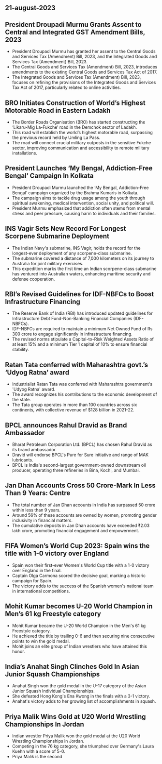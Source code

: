 ## 21-august-2023
## President Droupadi Murmu Grants Assent to Central and Integrated GST Amendment Bills, 2023

- President Droupadi Murmu has granted her assent to the Central Goods and Services Tax (Amendment) Bill, 2023, and the Integrated Goods and Services Tax (Amendment) Bill, 2023.
- The Central Goods and Services Tax (Amendment) Bill, 2023, introduces amendments to the existing Central Goods and Services Tax Act of 2017.
- The Integrated Goods and Services Tax (Amendment) Bill, 2023, focuses on refining the provisions of the Integrated Goods and Services Tax Act of 2017, particularly related to online activities.

## BRO Initiates Construction of World’s Highest Motorable Road in Eastern Ladakh

- The Border Roads Organisation (BRO) has started constructing the ‘Likaru-Mig La-Fukche’ road in the Demchok sector of Ladakh.
- This road will establish the world’s highest motorable road, surpassing the previous record held by Umling La Pass.
- The road will connect crucial military outposts in the sensitive Fukche sector, improving communication and accessibility to remote military installations.

## President Launches ‘My Bengal, Addiction-Free Bengal’ Campaign In Kolkata

- President Droupadi Murmu launched the ‘My Bengal, Addiction-Free Bengal’ campaign organized by the Brahma Kumaris in Kolkata.
- The campaign aims to tackle drug usage among the youth through spiritual awakening, medical intervention, social unity, and political will.
- President Murmu emphasized that addiction often stems from mental stress and peer pressure, causing harm to individuals and their families.

## INS Vagir Sets New Record For Longest Scorpene Submarine Deployment

- The Indian Navy's submarine, INS Vagir, holds the record for the longest-ever deployment of any scorpene-class submarine.
- The submarine covered a distance of 7,000 kilometers on its journey to Australia for joint military exercises.
- This expedition marks the first time an Indian scorpene-class submarine has ventured into Australian waters, enhancing maritime security and defense cooperation.

## RBI’s Revised Guidelines for IDF-NBFCs to Boost Infrastructure Financing

- The Reserve Bank of India (RBI) has introduced updated guidelines for Infrastructure Debt Fund-Non-Banking Financial Companies (IDF-NBFCs).
- IDF-NBFCs are required to maintain a minimum Net Owned Fund of Rs 300 crore to engage significantly in infrastructure financing.
- The revised norms stipulate a Capital-to-Risk Weighted Assets Ratio of at least 15% and a minimum Tier 1 capital of 10% to ensure financial stability.

## Ratan Tata conferred with Maharashtra govt.’s ‘Udyog Ratna’ award

- Industrialist Ratan Tata was conferred with Maharashtra government's 'Udyog Ratna' award.
- The award recognizes his contributions to the economic development of the state.
- The Tata group operates in more than 100 countries across six continents, with collective revenue of $128 billion in 2021-22.

## BPCL announces Rahul Dravid as Brand Ambassador

- Bharat Petroleum Corporation Ltd. (BPCL) has chosen Rahul Dravid as its brand ambassador.
- Dravid will endorse BPCL's Pure for Sure initiative and range of MAK lubricants.
- BPCL is India's second-largest government-owned downstream oil producer, operating three refineries in Bina, Kochi, and Mumbai.

## Jan Dhan Accounts Cross 50 Crore-Mark In Less Than 9 Years: Centre

- The total number of Jan Dhan accounts in India has surpassed 50 crore within less than 9 years.
- Around 56% of these accounts are owned by women, promoting gender inclusivity in financial matters.
- The cumulative deposits in Jan Dhan accounts have exceeded ₹2.03 lakh crore, promoting financial engagement and empowerment.

## FIFA Women’s World Cup 2023: Spain wins the title with 1-0 victory over England

- Spain won their first-ever Women's World Cup title with a 1-0 victory over England in the final.
- Captain Olga Carmona scored the decisive goal, marking a historic campaign for Spain.
- The victory adds to the success of the Spanish women's national team in international competitions.

## Mohit Kumar becomes U-20 World Champion in Men’s 61 kg Freestyle category

- Mohit Kumar became the U-20 World Champion in the Men's 61 kg Freestyle category.
- He achieved the title by trailing 0-6 and then securing nine consecutive points to win the gold medal.
- Mohit joins an elite group of Indian wrestlers who have attained this honor.

## India’s Anahat Singh Clinches Gold In Asian Junior Squash Championships

- Anahat Singh won the gold medal in the U-17 category of the Asian Junior Squash Individual Championships.
- She defeated Hong Kong's Ena Kwong in the finals with a 3-1 victory.
- Anahat's victory adds to her growing list of accomplishments in squash.

## Priya Malik Wins Gold at U20 World Wrestling Championships In Jordan

- Indian wrestler Priya Malik won the gold medal at the U20 World Wrestling Championships in Jordan.
- Competing in the 76 kg category, she triumphed over Germany's Laura Kuehn with a score of 5-0.
- Priya Malik is the second
